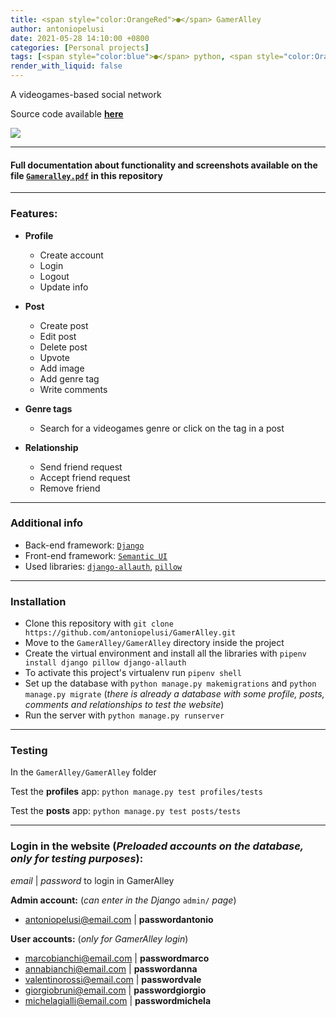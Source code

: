```yaml
---
title: <span style="color:OrangeRed">●</span> GamerAlley
author: antoniopelusi
date: 2021-05-28 14:10:00 +0800
categories: [Personal projects]
tags: [<span style="color:blue">●</span> python, <span style="color:OrangeRed">●</span> HTML]
render_with_liquid: false
---
```


A videogames-based social network

Source code available [**here**](https://github.com/antoniopelusi/GamerAlley)

![](https://img.shields.io/badge/Open_Source-GPL--3.0-darkgreen)

---
#### Full documentation about functionality and screenshots available on the file [`Gameralley.pdf`](https://github.com/antoniopelusi/GamerAlley/blob/master/GamerAlley.pdf) in this repository

---
### Features:
- **Profile**
    - Create account
    - Login
    - Logout
    - Update info
    

- **Post**
    - Create post
    - Edit post
    - Delete post
    - Upvote
    - Add image
    - Add genre tag
    - Write comments
    

- **Genre tags**
    - Search for a videogames genre or click on the tag in a post
    

- **Relationship**
    - Send friend request
    - Accept friend request
    - Remove friend

---
### Additional info
- Back-end framework: [`Django`](https://www.djangoproject.com/)
- Front-end framework: [`Semantic UI`](https://semantic-ui.com)
- Used libraries: [`django-allauth`](https://github.com/pennersr/django-allauth), [`pillow`](https://pypi.org/project/Pillow/)

---
### Installation
- Clone this repository with `git clone https://github.com/antoniopelusi/GamerAlley.git`
- Move to the `GamerAlley/GamerAlley` directory inside the project
- Create the virtual environment and install all the libraries with `pipenv install django pillow django-allauth`
- To activate this project's virtualenv run `pipenv shell`
- Set up the database with `python manage.py makemigrations` and `python manage.py migrate`
(_there is already a database with some profile, posts, comments and relationships to test the website_)
- Run the server with `python manage.py runserver`

---
### Testing
In the `GamerAlley/GamerAlley` folder

Test the **profiles** app:
`python manage.py test profiles/tests`

Test the **posts** app:
`python manage.py test posts/tests`

---
### Login in the website (_Preloaded accounts on the database, only for testing purposes_):
_email_ | _password_ to login in GamerAlley

**Admin account:** (_can enter in the Django_ `admin/` _page_)
- antoniopelusi@email.com | **passwordantonio**


**User accounts:** (_only for GamerAlley login_)
- marcobianchi@email.com | **passwordmarco**
- annabianchi@email.com | **passwordanna**
- valentinorossi@email.com | **passwordvale**
- giorgiobruni@email.com | **passwordgiorgio**
- michelagialli@email.com | **passwordmichela**
